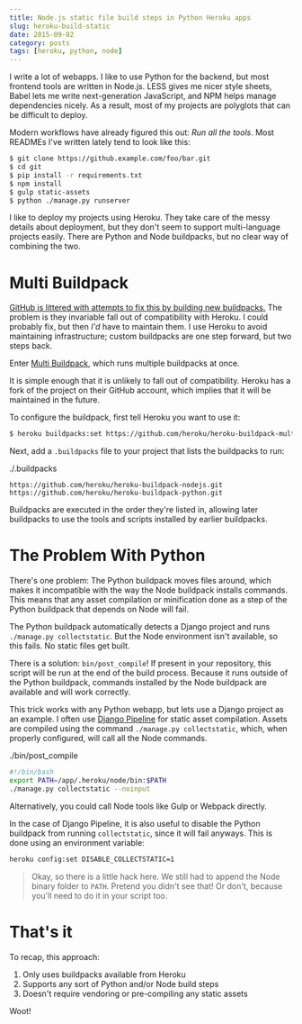 ```yaml
---
title: Node.js static file build steps in Python Heroku apps
slug: heroku-build-static
date: 2015-09-02
category: posts
tags: [heroku, python, node]
---
```


I write a lot of webapps. I like to use Python for the backend, but most
frontend tools are written in Node.js. LESS gives me nicer style sheets, Babel
lets me write next-generation JavaScript, and NPM helps manage dependencies
nicely. As a result, most of my projects are polyglots that can be difficult to
deploy.

Modern workflows have already figured this out: _Run all the tools_. Most
READMEs I've written lately tend to look like this:

```bash
$ git clone https://github.example.com/foo/bar.git
$ cd git
$ pip install -r requirements.txt
$ npm install
$ gulp static-assets
$ python ./manage.py runserver
```

I like to deploy my projects using Heroku. They take care of the messy details
about deployment, but they don't seem to support multi-language projects easily.
There are Python and Node buildpacks, but no clear way of combining the two.

<!-- fold -->

# Multi Buildpack

[GitHub is littered with attempts to fix this by building new buildpacks.][search]
The problem is they invariable fall out of compatibility with Heroku. I could
probably fix, but then _I'd_ have to maintain them. I use Heroku to avoid
maintaining infrastructure; custom buildpacks are one step forward, but two
steps back.

[search]: https://github.com/search?utf8=%E2%9C%93&q=heroku+buildpack+python+node&type=Repositories&ref=searchresults

Enter [Multi Buildpack][], which runs multiple buildpacks at once.

It is simple enough that it is unlikely to fall out of compatibility. Heroku
has a fork of the project on their GitHub account, which implies that it will
be maintained in the future.

[multi buildpack]: https://github.com/heroku/heroku-buildpack-multi

To configure the buildpack, first tell Heroku you want to use it:

```bash
$ heroku buildpacks:set https://github.com/heroku/heroku-buildpack-multi.git
```

Next, add a `.buildpacks` file to your project that lists the buildpacks to run:

<span class="codepath">./.buildpacks</span>

```text
https://github.com/heroku/heroku-buildpack-nodejs.git
https://github.com/heroku/heroku-buildpack-python.git
```

Buildpacks are executed in the order they're listed in, allowing later
buildpacks to use the tools and scripts installed by earlier buildpacks.

# The Problem With Python

There's one problem: The Python buildpack moves files around, which makes it
incompatible with the way the Node buildpack installs commands. This means that
any asset compilation or minification done as a step of the Python buildpack
that depends on Node will fail.

The Python buildpack automatically detects a Django project and runs
`./manage.py collectstatic`. But the Node environment isn't available, so this
fails. No static files get built.

There is a solution: `bin/post_compile`! If present in your repository, this
script will be run at the end of the build process. Because it runs outside of
the Python buildpack, commands installed by the Node buildpack are available and
will work correctly.

This trick works with any Python webapp, but lets use a Django project as an
example. I often use [Django Pipeline][] for static asset compilation. Assets
are compiled using the command `./manage.py collectstatic`, which, when properly
configured, will call all the Node commands.

[django pipeline]: https://github.com/cyberdelia/django-pipeline

<span class="codepath">./bin/post_compile</span>

```bash
#!/bin/bash
export PATH=/app/.heroku/node/bin:$PATH
./manage.py collectstatic --noinput
```

Alternatively, you could call Node tools like Gulp or Webpack directly.

In the case of Django Pipeline, it is also useful to disable the Python
buildpack from running `collectstatic`, since it will fail anyways. This is done
using an environment variable:

```bash
heroku config:set DISABLE_COLLECTSTATIC=1
```

> Okay, so there is a little hack here. We still had to append the Node binary
> folder to `PATH`. Pretend you didn't see that! Or don't, because you'll need
> to do it in your script too.

# That's it

To recap, this approach:

1. Only uses buildpacks available from Heroku
2. Supports any sort of Python and/or Node build steps
3. Doesn't require vendoring or pre-compiling any static assets

Woot!
